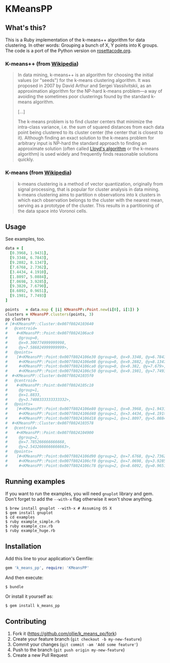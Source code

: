 # KMeansPP

## What's this?

This is a Ruby implementation of the k-means++ algorithm for data clustering.
In other words: Grouping a bunch of X, Y points into K groups.
The code is a port of the Python version on [rosettacode.org][rosetta].

### K-means++ (from [Wikipedia][kmeans++])

> In data mining, k-means++ is an algorithm for choosing the initial values (or
> "seeds") for the k-means clustering algorithm. It was proposed in 2007 by
> David Arthur and Sergei Vassilvitskii, as an approximation algorithm for the
> NP-hard k-means problem—a way of avoiding the sometimes poor clusterings found
> by the standard k-means algorithm.
>
> [...]
>
> The k-means problem is to find cluster centers that minimize the intra-class
> variance, i.e. the sum of squared distances from each data point being
> clustered to its cluster center (the center that is closest to it). Although
> finding an exact solution to the k-means problem for arbitrary input is
> NP-hard the standard approach to finding an approximate solution (often
> called [Lloyd's algorithm][lloyd] or the k-means algorithm) is used widely and
> frequently finds reasonable solutions quickly.

### K-means (from [Wikipedia][kmeans])

> k-means clustering is a method of vector quantization, originally from signal
> processing, that is popular for cluster analysis in data mining. k-means
> clustering aims to partition n observations into k clusters in which each
> observation belongs to the cluster with the nearest mean, serving as a
> prototype of the cluster. This results in a partitioning of the data space
> into Voronoi cells.

## Usage

See examples, too.

```ruby
data = [
  [0.3968, 1.9431],
  [9.3348, 6.7843],
  [9.2882, 8.1347],
  [7.6768, 2.7362],
  [3.4434, 4.1910],
  [1.8097, 5.0884],
  [7.0698, 3.9285],
  [9.3820, 7.6790],
  [8.6092, 0.9651],
  [9.1981, 7.7493]
]

points   = data.map { |i| KMeansPP::Point.new(i[0], i[1]) }
clusters = KMeansPP.clusters(points, 3)
pp clusters
# [#<KMeansPP::Cluster:0x007f8024103640
#   @centroid=
#    #<KMeansPP::Point:0x007f8024106ac0
#     @group=0,
#     @x=9.300774999999998,
#     @y=7.586824999999999>,
#   @points=
#    [#<KMeansPP::Point:0x007f8024106e30 @group=0, @x=9.3348, @y=6.7843>,
#     #<KMeansPP::Point:0x007f8024106e08 @group=0, @x=9.2882, @y=8.1347>,
#     #<KMeansPP::Point:0x007f8024106ca0 @group=0, @x=9.382, @y=7.679>,
#     #<KMeansPP::Point:0x007f8024106c50 @group=0, @x=9.1981, @y=7.7493>]>,
#  #<KMeansPP::Cluster:0x007f80241035f0
#   @centroid=
#    #<KMeansPP::Point:0x007f8024105c10
#     @group=1,
#     @x=1.8833,
#     @y=3.7408333333333332>,
#   @points=
#    [#<KMeansPP::Point:0x007f8024106e80 @group=1, @x=0.3968, @y=1.9431>,
#     #<KMeansPP::Point:0x007f8024106d40 @group=1, @x=3.4434, @y=4.191>,
#     #<KMeansPP::Point:0x007f8024106d18 @group=1, @x=1.8097, @y=5.0884>]>,
#  #<KMeansPP::Cluster:0x007f8024103578
#   @centroid=
#    #<KMeansPP::Point:0x007f8024104900
#     @group=2,
#     @x=7.785266666666668,
#     @y=2.5432666666666663>,
#   @points=
#    [#<KMeansPP::Point:0x007f8024106d90 @group=2, @x=7.6768, @y=2.7362>,
#     #<KMeansPP::Point:0x007f8024106cf0 @group=2, @x=7.0698, @y=3.9285>,
#     #<KMeansPP::Point:0x007f8024106c78 @group=2, @x=8.6092, @y=0.9651>]>]
```

## Running examples

If you want to run the examples, you will need `gnuplot` library and gem.
Don't forget to add the `--with-x` flag otherwise it won't show anything.

    $ brew install gnuplot --with-x # Assuming OS X
    $ gem install gnuplot
    $ cd examples
    $ ruby example_simple.rb
    $ ruby example_csv.rb
    $ ruby example_huge.rb

## Installation

Add this line to your application's Gemfile:

```ruby
gem 'k_means_pp', require: 'KMeansPP'
```

And then execute:

    $ bundle

Or install it yourself as:

    $ gem install k_means_pp

## Contributing

1. Fork it (https://github.com/ollie/k_means_pp/fork)
2. Create your feature branch (`git checkout -b my-new-feature`)
3. Commit your changes (`git commit -am 'Add some feature'`)
4. Push to the branch (`git push origin my-new-feature`)
5. Create a new Pull Request

[rosetta]:  http://rosettacode.org/wiki/K-means%2B%2B_clustering#Python
[kmeans++]: https://en.wikipedia.org/wiki/K-means%2B%2B
[kmeans]:   https://en.wikipedia.org/wiki/K-means_clustering
[lloyd]:    https://en.wikipedia.org/wiki/Lloyd%27s_algorithm
